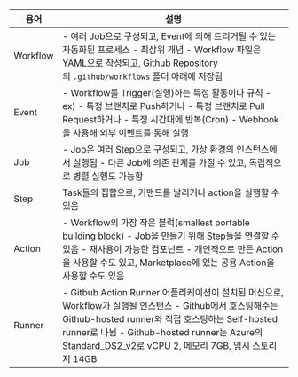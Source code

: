 
| 용어       | 설명                                                                                                                                                                                                                |
| -------- | ----------------------------------------------------------------------------------------------------------------------------------------------------------------------------------------------------------------- |
| Workflow | - 여러 Job으로 구성되고, Event에 의해 트리거될 수 있는 자동화된 프로세스 - 최상위 개념 - Workflow 파일은 YAML으로 작성되고, Github Repository의 `.github/workflows` 폴더 아래에 저장됨                                                                             |
| Event    | - Workflow를 Trigger(실행)하는 특정 활동이나 규칙 - ex) - 특정 브랜치로 Push하거나 - 특정 브랜치로 Pull Request하거나 - 특정 시간대에 반복(Cron) - Webhook을 사용해 외부 이벤트를 통해 실행                                                                            |
| Job      | - Job은 여러 Step으로 구성되고, 가상 환경의 인스턴스에서 실행됨 - 다른 Job에 의존 관계를 가질 수 있고, 독립적으로 병렬 실행도 가능함                                                                                                                               |
| Step     | Task들의 집합으로, 커맨드를 날리거나 action을 실행할 수 있음                                                                                                                                                                           |
| Action   | - Workflow의 가장 작은 블럭(smallest portable building block) - Job을 만들기 위해 Step들을 연결할 수 있음 - 재사용이 가능한 컴포넌트 - 개인적으로 만든 Action을 사용할 수도 있고, Marketplace에 있는 공용 Action을 사용할 수도 있음                                           |
| Runner   | - Gitbub Action Runner 어플리케이션이 설치된 머신으로, Workflow가 실행될 인스턴스 - Github에서 호스팅해주는 Github-hosted runner와 직접 호스팅하는 Self-hosted runner로 나뉨 - Github-hosted runner는 Azure의 Standard_DS2_v2로 vCPU 2, 메모리 7GB, 임시 스토리지 14GB |
